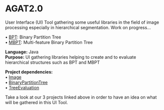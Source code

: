 # AGAT2.0

User Interface (UI) Tool gathering some useful libraries in the field of image processing especially in hierarchical segmentation. Work on progress...

&bull; [BPT](https://github.com/yonmi/BinaryPartitionTree/blob/master/src/standard/sequential/BPT.java):</b> Binary Partition Tree </br>
&bull; [MBPT](https://github.com/yonmi/BinaryPartitionTree/blob/master/src/multi/sequential/MBPT.java):</b> Multi-feature Binary Partition Tree

<b>Language:</b> Java </br>
<b>Purpose:</b> UI gathering libraries helping to create and to evaluate hierarchical structures such as BPT and MBPT </br>

<b>Project dependencies:</b> </br>
&bull; [Image](https://github.com/yonmi/Image) </br>
&bull; [BinaryPartitionTree](https://github.com/yonmi/BinaryPartitionTree) </br>
&bull; [TreeEvaluation](https://github.com/yonmi/TreeEvaluation) </br>

Take a look at our 3 projects linked above in order to have an idea on what will be gathered in this UI Tool.
